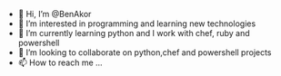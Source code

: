 - 👋 Hi, I’m @BenAkor
- 👀 I’m interested in programming and learning new technologies
- 🌱 I’m currently learning python and I work with chef, ruby and powershell
- 💞️ I’m looking to collaborate on python,chef and powershell projects
- 📫 How to reach me ...

<!---
BenAkor/BenAkor is a ✨ special ✨ repository because its `README.md` (this file) appears on your GitHub profile.
You can click the Preview link to take a look at your changes.
--->
